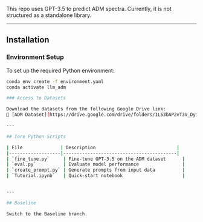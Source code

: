 
This repo uses GPT-3.5 to predict ADM spectra. Currently, it is not structured as a standalone library.

---

## Installation

### Environment Setup
To set up the required Python environment:

```bash
conda env create -f environment.yaml
conda activate llm_adm

### Access to Datasets

Download the datasets from the following Google Drive link:  
🔗 [ADM Dataset](https://drive.google.com/drive/folders/1L53bAP2vT3V_DyiwCOjSDX-SaRhrjLlk?usp=drive_link)

---

## Iore Python Scripts

| File              | Description                              |
|-------------------|------------------------------------------|
| `fine_tune.py`     | Fine-tune GPT-3.5 on the ADM dataset      |
| `eval.py`          | Evaluate model performance                |
| `create_prompt.py` | Generate prompts from input data          |
| `Tutorial.ipynb`   | Quick-start notebook                      |


---

## Baseline

Switch to the Baseline branch.
